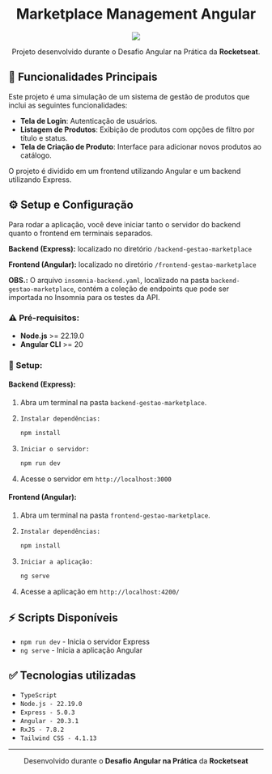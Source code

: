 <div align="center">

# Marketplace Management Angular

</div>

<div align="center">
    <!-- <img src="https://img.shields.io/badge/Status-Conclu%C3%ADdo-brightgreen?style=for-the-badge"/> -->
    <img src="https://img.shields.io/badge/Status-Em%20Desenvolvimento-orange?style=for-the-badge"/>
</div>

<div align="center">

Projeto desenvolvido durante o Desafio Angular na Prática da **Rocketseat**.

</div>

## 🎯 Funcionalidades Principais
Este projeto é uma simulação de um sistema de gestão de produtos que inclui as seguintes funcionalidades:

- **Tela de Login**: Autenticação de usuários.
- **Listagem de Produtos**: Exibição de produtos com opções de filtro por título e status.
- **Tela de Criação de Produto**: Interface para adicionar novos produtos ao catálogo.

O projeto é dividido em um frontend utilizando Angular e um backend utilizando Express.

## ⚙️ Setup e Configuração

Para rodar a aplicação, você deve iniciar tanto o servidor do backend quanto o frontend em terminais separados.

**Backend (Express):** localizado no diretório `/backend-gestao-marketplace`

**Frontend (Angular):** localizado no diretório `/frontend-gestao-marketplace`

**OBS.:** O arquivo `insomnia-backend.yaml`, localizado na pasta `backend-gestao-marketplace`, contém a coleção de endpoints que pode ser importada no Insomnia para os testes da API.

### ⚠️ Pré-requisitos:

- **Node.js** >= 22.19.0
- **Angular CLI** >= 20
  
### 🔧 Setup:

#### Backend (Express):

1. Abra um terminal na pasta `backend-gestao-marketplace`.
   
2. `Instalar dependências:`
   ```bash
   npm install
   ```

3. `Iniciar o servidor:`
   ```bash
   npm run dev
   ```

4. Acesse o servidor em `http://localhost:3000`

#### Frontend (Angular):

1. Abra um terminal na pasta `frontend-gestao-marketplace`.
   
2. `Instalar dependências:`
   ```bash
   npm install
   ```

3. `Iniciar a aplicação:`
   ```bash
   ng serve
   ```

4. Acesse a aplicação em `http://localhost:4200/`

## ⚡ Scripts Disponíveis

- `npm run dev` - Inicia o servidor Express
- `ng serve` - Inicia a aplicação Angular

## ✅ Tecnologias utilizadas

- `TypeScript`
- `Node.js - 22.19.0`
- `Express - 5.0.3`
- `Angular - 20.3.1`
- `RxJS - 7.8.2`
- `Tailwind CSS - 4.1.13`

---

<div align="center">

Desenvolvido durante o **Desafio Angular na Prática** da **Rocketseat**

</div>